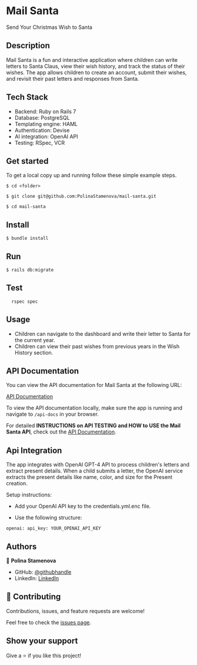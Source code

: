 # Mail Santa

Send Your Christmas Wish to Santa

## Description

Mail Santa is a fun and interactive application where children can write letters to Santa Claus, view their wish history, and track the status of their wishes. The app allows children to create an account, submit their wishes, and revisit their past letters and responses from Santa.

## Tech Stack

- Backend: Ruby on Rails 7
- Database: PostgreSQL
- Templating engine: HAML
- Authentication: Devise
- AI integration: OpenAI API
- Testing: RSpec, VCR

## Get started

To get a local copy up and running follow these simple example steps.


```
$ cd <folder>
```

```
$ git clone git@github.com:PolinaStamenova/mail-santa.git
```

```
$ cd mail-santa
```

## Install

```
$ bundle install
```

## Run

```
$ rails db:migrate
```

## Test

```
  rspec spec
```

## Usage

- Children can navigate to the dashboard and write their letter to Santa for the current year.
- Children can view their past wishes from previous years in the Wish History section.

## API Documentation

You can view the API documentation for Mail Santa at the following URL:

[API Documentation](http://localhost:3000/api-docs)

To view the API documentation locally, make sure the app is running and navigate to `/api-docs` in your browser.


For detailed  **INSTRUCTIONS on API TESTING and HOW to USE the Mail Santa API**, check out the [API Documentation](docs/api.md).

## Api Integration

The app integrates with OpenAI GPT-4 API to process children's letters and extract present details.
When a child submits a letter, the OpenAI service extracts the present details like name, color, and size for the Present creation.

Setup instructions:

- Add your OpenAI API key to the credentials.yml.enc file.

- Use the following structure:


```
openai: api_key: YOUR_OPENAI_API_KEY
```

## Authors

👤 **Polina Stamenova**

- GitHub: [@githubhandle](https://github.com/PolinaStamenova)
- LinkedIn: [LinkedIn](https://www.linkedin.com/in/polina-stamenova-a60766112/)

## 🤝 Contributing

Contributions, issues, and feature requests are welcome!

Feel free to check the [issues page](https://github.com/PolinaStamenova/mail-santa/issues).

## Show your support

Give a ⭐️ if you like this project!

